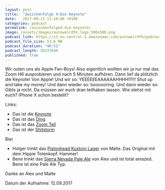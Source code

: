```yaml
---
layout: post
title:  "Zwischenfolge 4:Die Keynote"
date:   2017-09-13 11:10:00 +0100
categories: podcast
permalink: /zwischenfolge4-die-keynote/
image: /assets/images/autoweirdfm_logo_500x500.png
podcast_link: https://s3.eu-central-1.amazonaws.com/autoweirdfm/podcasts/zwischenfolge-4-die-keynote.mp3
podcast_file_size: 53,6 MB
podcast_duration: "46:51"
podcast_length: 56237640
published: true
---
```


Wir outen uns als Apple Fan-Boys! Also eigentlich wollten wir ja nur mal das Zoom H6 ausprobieren und nach 5 Minuten aufhören. Dann lief da plötzlich die Keynote! Von Apple! Und wir so: YEEEEEEAAAAAAHHHH!!!!!! Shut up and take my money!
Und dann wieder so: boooooring. Und dann wieder so: Gibts ja nicht. Da müssen wir euch dran teilhaben lassen.
Wie stehst mit euch? iPhone X schon bestellt?

Links:

- Das ist die [Keynote](https://www.apple.com/apple-events/september-2017/?cid=wwa-de-kwgo-features-slid---apple%20keynote-e-productid-&mnid=sWMJmUdzO-dc_mtid_20925fey39950_pcrid_220052343039_&muid=4d4010a3-5c44-4d34-aaf9-a49c23ebf3e1&mtid=20925fey39950&aosid=p238)
- Das ist das [Ding](https://www.apple.com/de/iphone-x/)
- Das ist das [Zoom Teil](https://www.zoom-na.com/products/field-video-recording/field-recording/h6-handy-recorder)
- Das ist der [Shitstorm](https://github.com/autoweirdfm/autoweirdfm.github.io/issues/21)

Bier

- Holger trinkt das [Pistonhead Kustom Lager](https://untappd.com/b/brutal-brewing-pistonhead-kustom-lager/82286) von Malte. Das Original mit dem Hippie Totenkopf. Hammer!
- Bene trinkt das [Sierra Nevada Pale Ale](https://untappd.com/b/sierra-nevada-brewing-co-pale-ale/6284) von Alex und ist total amazed. Bene ist eine Pale Ale Typ.

Danke an Alex und Malte

Datum der Aufnahme: 12.09.2017
